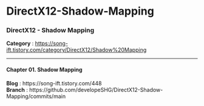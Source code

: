 # DirectX12-Shadow-Mapping
<h3>DirectX12 - Shadow Mapping</h3>

<b>Category</b> : https://song-ift.tistory.com/category/DirectX12/Shadow%20Mapping

<hr size="5">

<h4>Chapter 01. Shadow Mapping</h4>
<b>Blog</b> : https://song-ift.tistory.com/448
<br><b>Branch</b> : https://github.com/developeSHG/DirectX12-Shadow-Mapping/commits/main
